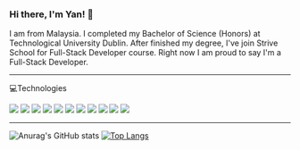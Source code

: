 ### Hi there, I'm Yan! 👋

<p>
  I am from Malaysia. I completed my Bachelor of Science (Honors) at Technological University Dublin. After finished my degree, I've join Strive School for Full-Stack Developer course. Right now I am proud to say I'm a Full-Stack Developer.
</p>

---

💻Technologies
<br>

[![](https://img.shields.io/badge/-Mongo-grey?logo=mongodb)](#)
[![](https://img.shields.io/badge/-ExpressJS-important?logo=express)](#)
[![](https://img.shields.io/badge/-TypeScript-grey?logo=typescript)](#)
[![](https://img.shields.io/badge/-NodeJS-important?logo=node.js)](#)
[![](https://img.shields.io/badge/-React-grey?logo=react)](#)
[![](https://img.shields.io/badge/-Redux-important?logo=redux)](#)
[![](https://img.shields.io/badge/-Sequelize-grey?logo=sequelize)](#)
[![](https://img.shields.io/badge/-SocketIO-important?logo=socket.io)](#)
[![](https://img.shields.io/badge/-Heroku-grey?logo=heroku)](#)
[![](https://img.shields.io/badge/-Vercel-important?logo=vercel)](#)
[![](https://img.shields.io/badge/-GitHub-grey?logo=github)](#)

---
  

![Anurag's GitHub stats](https://github-readme-stats.vercel.app/api?username=yanxun95&theme=dark&show_icons=true&hide=stars,issues)
[![Top Langs](https://github-readme-stats.vercel.app/api/top-langs/?username=yanxun95&layout=compact)](https://github.com/anuraghazra/github-readme-stats)

